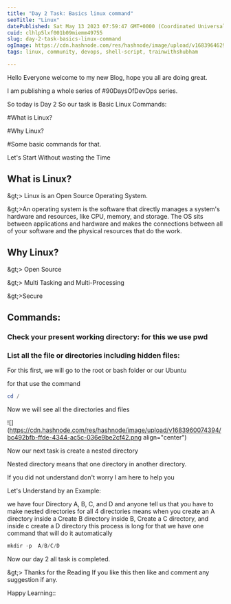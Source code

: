 ```yaml
---
title: "Day 2 Task: Basics linux command"
seoTitle: "Linux"
datePublished: Sat May 13 2023 07:59:47 GMT+0000 (Coordinated Universal Time)
cuid: clhlp5lxf001b09miemm49755
slug: day-2-task-basics-linux-command
ogImage: https://cdn.hashnode.com/res/hashnode/image/upload/v1683964629729/b509f184-b404-4bb7-a6b0-0e8609afd670.jpeg
tags: linux, community, devops, shell-script, trainwithshubham

---
```


Hello Everyone welcome to my new Blog, hope you all are doing great.

I am publishing a whole series of #90DaysOfDevOps series.

So today is Day 2 So our task is Basic Linux Commands:

#What is Linux?

#Why Linux?

#Some basic commands for that.

Let's Start Without wasting the Time

## What is Linux?

\&gt;&gt; Linux is an Open Source Operating System.

\&gt;&gt;An operating system is the software that directly manages a system's hardware and resources, like CPU, memory, and storage. The OS sits between applications and hardware and makes the connections between all of your software and the physical resources that do the work.

## Why Linux?

\&gt;&gt; Open Source

\&gt;&gt; Multi Tasking and Multi-Processing

\&gt;&gt;Secure

## Commands:

### Check your present working directory: **for this we use pwd**

### List all the file or directories including hidden files:

For this first, we will go to the root or bash folder or our Ubuntu

for that use the command

```powershell
cd /
```

Now we will see all the directories and files

![](https://cdn.hashnode.com/res/hashnode/image/upload/v1683960074394/bc492bfb-ffde-4344-ac5c-036e9be2cf42.png align="center")

Now our next task is create a nested directory

Nested directory means that one directory in another directory.

If you did not understand don't worry I am here to help you

Let's Understand by an Example:

we have four Directory A, B, C, and D and anyone tell us that you have to make nested directories for all 4 directories means when you create an A directory inside a Create B directory inside B, Create a C directory, and inside c create a D directory this process is long for that we have one command that will do it automatically

```powershell
mkdir -p  A/B/C/D 
```

Now our day 2 all task is completed.

\&gt;&gt; Thanks for the Reading If you like this then like and comment any suggestion if any.

Happy Learning::